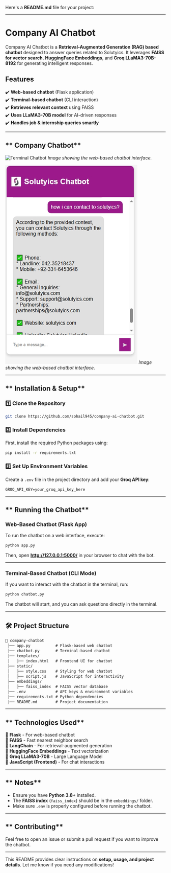 Here's a **README.md** file for your project:  

---

# **Company AI Chatbot**  

Company AI Chatbot is a **Retrieval-Augmented Generation (RAG) based chatbot** designed to answer queries related to Solutyics. It leverages **FAISS for vector search**, **HuggingFace Embeddings**, and **Groq LLaMA3-70B-8192** for generating intelligent responses.  

## **Features**  
✔️ **Web-based chatbot** (Flask application)  
✔️ **Terminal-based chatbot** (CLI interaction)  
✔️ **Retrieves relevant context** using FAISS  
✔️ **Uses LLaMA3-70B model** for AI-driven responses  
✔️ **Handles job & internship queries smartly**  

---


## ** Company Chatbot**

![Terminal Chatbot](response_1.jpeg) 
*Image showing the web-based chatbot interface.*

![Terminal Chatbot](response_2.jpeg)
*Image showing the web-based chatbot interface.*

---

## ** Installation & Setup**  

### **1️⃣ Clone the Repository**  
```bash
git clone https://github.com/sohail945/company-ai-chatbot.git
```

### **2️⃣ Install Dependencies**  
First, install the required Python packages using:  
```bash
pip install -r requirements.txt
```

### **3️⃣ Set Up Environment Variables**  
Create a `.env` file in the project directory and add your **Groq API key**:  
```env
GROQ_API_KEY=your_groq_api_key_here
```

---

## ** Running the Chatbot**  

### **Web-Based Chatbot (Flask App)**  
To run the chatbot on a web interface, execute:  
```bash
python app.py
```
Then, open **http://127.0.0.1:5000/** in your browser to chat with the bot.

---

### **Terminal-Based Chatbot (CLI Mode)**  
If you want to interact with the chatbot in the terminal, run:  
```bash
python chatbot.py
```
The chatbot will start, and you can ask questions directly in the terminal.

---

## **🛠️ Project Structure**  
```
📂 company-chatbot
 ├── app.py           # Flask-based web chatbot
 ├── chatbot.py       # Terminal-based chatbot
 ├── templates/
 │   ├── index.html   # Frontend UI for chatbot
 ├── static/
 │   ├── style.css    # Styling for web chatbot
 │   ├── script.js    # JavaScript for interactivity
 ├── embeddings/
 │   ├── faiss_index  # FAISS vector database
 ├── .env             # API keys & environment variables
 ├── requirements.txt # Python dependencies
 ├── README.md        # Project documentation
```

---

## ** Technologies Used**  
🔹 **Flask** - For web-based chatbot  
🔹 **FAISS** - Fast nearest neighbor search  
🔹 **LangChain** - For retrieval-augmented generation  
🔹 **HuggingFace Embeddings** - Text vectorization  
🔹 **Groq LLaMA3-70B** - Large Language Model  
🔹 **JavaScript (Frontend)** - For chat interactions  

---

## ** Notes**  
- Ensure you have **Python 3.8+** installed.  
- The **FAISS index** (`faiss_index`) should be in the `embeddings/` folder.  
- Make sure `.env` is properly configured before running the chatbot.  

---

## ** Contributing**  
Feel free to open an issue or submit a pull request if you want to improve the chatbot.    

---

This README provides clear instructions on **setup, usage, and project details**. Let me know if you need any modifications! 
